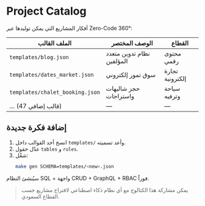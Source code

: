 # Project Catalog

أفكار المشاريع التي يمكن توليدها عبر Zero-Code 360°:

| الملف القالب | الوصف المختصر | القطاع |
|--------------|---------------|---------|
| `templates/blog.json` | نظام تدوين متعدد المؤلفين | محتوى رقمي |
| `templates/dates_market.json` | سوق تمور إلكتروني | تجارة إلكترونية |
| `templates/chalet_booking.json` | حجز شاليهات واستراحات | سياحة وترفيه |
| … (47 قالب إضافي) | — | — |

## إضافة فكرة جديدة

1. انسخ أحد القوالب داخل `templates/` وأعد تسميته.
2. عدّل حقول `tables` و `rules`.
3. شغّل:
   ```bash
   make gen SCHEMA=templates/<new>.json
   ```

سيُنشئ النظام SQL + واجهة CRUD + GraphQL + RBAC فوراً.

> يمكن مشاركة هذا الكتالوج مع أي نظام ذكاء اصطناعي لاقتراح مشاريع حسب القطاع السعودي.
